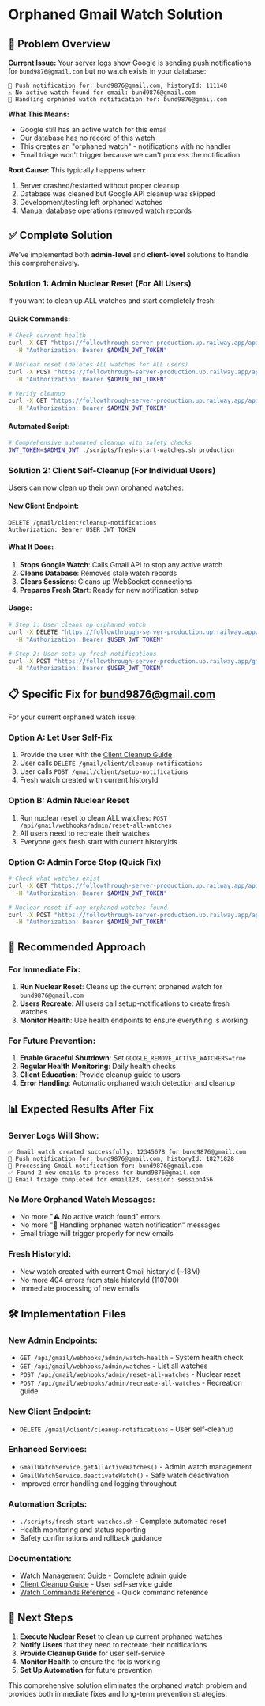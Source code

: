 # Orphaned Gmail Watch Solution

## 🚨 Problem Overview

**Current Issue:**
Your server logs show Google is sending push notifications for `bund9876@gmail.com` but no watch exists in your database:

```
📧 Push notification for: bund9876@gmail.com, historyId: 111148
⚠️ No active watch found for email: bund9876@gmail.com
🧹 Handling orphaned watch notification for: bund9876@gmail.com
```

**What This Means:**
- Google still has an active watch for this email
- Our database has no record of this watch  
- This creates an "orphaned watch" - notifications with no handler
- Email triage won't trigger because we can't process the notification

**Root Cause:**
This typically happens when:
1. Server crashed/restarted without proper cleanup
2. Database was cleaned but Google API cleanup was skipped
3. Development/testing left orphaned watches
4. Manual database operations removed watch records

## ✅ Complete Solution

We've implemented both **admin-level** and **client-level** solutions to handle this comprehensively.

### **Solution 1: Admin Nuclear Reset (For All Users)**

If you want to clean up ALL watches and start completely fresh:

#### **Quick Commands:**
```bash
# Check current health
curl -X GET "https://followthrough-server-production.up.railway.app/api/gmail/webhooks/admin/watch-health" \
  -H "Authorization: Bearer $ADMIN_JWT_TOKEN"

# Nuclear reset (deletes ALL watches for ALL users)
curl -X POST "https://followthrough-server-production.up.railway.app/api/gmail/webhooks/admin/reset-all-watches" \
  -H "Authorization: Bearer $ADMIN_JWT_TOKEN"

# Verify cleanup
curl -X GET "https://followthrough-server-production.up.railway.app/api/gmail/webhooks/admin/watches" \
  -H "Authorization: Bearer $ADMIN_JWT_TOKEN"
```

#### **Automated Script:**
```bash
# Comprehensive automated cleanup with safety checks
JWT_TOKEN=$ADMIN_JWT ./scripts/fresh-start-watches.sh production
```

### **Solution 2: Client Self-Cleanup (For Individual Users)**

Users can now clean up their own orphaned watches:

#### **New Client Endpoint:**
```http
DELETE /gmail/client/cleanup-notifications
Authorization: Bearer USER_JWT_TOKEN
```

#### **What It Does:**
1. **Stops Google Watch**: Calls Gmail API to stop any active watch
2. **Cleans Database**: Removes stale watch records  
3. **Clears Sessions**: Cleans up WebSocket connections
4. **Prepares Fresh Start**: Ready for new notification setup

#### **Usage:**
```bash
# Step 1: User cleans up orphaned watch
curl -X DELETE "https://followthrough-server-production.up.railway.app/gmail/client/cleanup-notifications" \
  -H "Authorization: Bearer $USER_JWT_TOKEN"

# Step 2: User sets up fresh notifications
curl -X POST "https://followthrough-server-production.up.railway.app/gmail/client/setup-notifications" \
  -H "Authorization: Bearer $USER_JWT_TOKEN"
```

## 📋 Specific Fix for bund9876@gmail.com

For your current orphaned watch issue:

### **Option A: Let User Self-Fix**
1. Provide the user with the [Client Cleanup Guide](CLIENT_CLEANUP_GUIDE.md)
2. User calls `DELETE /gmail/client/cleanup-notifications`
3. User calls `POST /gmail/client/setup-notifications`
4. Fresh watch created with current historyId

### **Option B: Admin Nuclear Reset**
1. Run nuclear reset to clean ALL watches: `POST /api/gmail/webhooks/admin/reset-all-watches`
2. All users need to recreate their watches
3. Everyone gets fresh start with current historyIds

### **Option C: Admin Force Stop (Quick Fix)**
```bash
# Check what watches exist
curl -X GET "https://followthrough-server-production.up.railway.app/api/gmail/webhooks/admin/watches" \
  -H "Authorization: Bearer $ADMIN_JWT_TOKEN"

# Nuclear reset if any orphaned watches found
curl -X POST "https://followthrough-server-production.up.railway.app/api/gmail/webhooks/admin/reset-all-watches" \
  -H "Authorization: Bearer $ADMIN_JWT_TOKEN"
```

## 🎯 Recommended Approach

### **For Immediate Fix:**
1. **Run Nuclear Reset**: Cleans up the current orphaned watch for `bund9876@gmail.com`
2. **Users Recreate**: All users call setup-notifications to create fresh watches
3. **Monitor Health**: Use health endpoints to ensure everything is working

### **For Future Prevention:**
1. **Enable Graceful Shutdown**: Set `GOOGLE_REMOVE_ACTIVE_WATCHERS=true`
2. **Regular Health Monitoring**: Daily health checks 
3. **Client Education**: Provide cleanup guide to users
4. **Error Handling**: Automatic orphaned watch detection and cleanup

## 📊 Expected Results After Fix

### **Server Logs Will Show:**
```
✅ Gmail watch created successfully: 12345678 for bund9876@gmail.com
📧 Push notification for: bund9876@gmail.com, historyId: 18271828
🔄 Processing Gmail notification for: bund9876@gmail.com
✅ Found 2 new emails to process for bund9876@gmail.com
🎯 Email triage completed for email123, session: session456
```

### **No More Orphaned Watch Messages:**
- No more "⚠️ No active watch found" errors
- No more "🧹 Handling orphaned watch notification" messages
- Email triage will trigger properly for new emails

### **Fresh HistoryId:**
- New watch created with current Gmail historyId (~18M)
- No more 404 errors from stale historyId (110700)
- Immediate processing of new emails

## 🛠️ Implementation Files

### **New Admin Endpoints:**
- `GET /api/gmail/webhooks/admin/watch-health` - System health check
- `GET /api/gmail/webhooks/admin/watches` - List all watches
- `POST /api/gmail/webhooks/admin/reset-all-watches` - Nuclear reset
- `POST /api/gmail/webhooks/admin/recreate-all-watches` - Recreation guide

### **New Client Endpoint:**
- `DELETE /gmail/client/cleanup-notifications` - User self-cleanup

### **Enhanced Services:**
- `GmailWatchService.getAllActiveWatches()` - Admin watch management
- `GmailWatchService.deactivateWatch()` - Safe watch deactivation
- Improved error handling and logging throughout

### **Automation Scripts:**
- `./scripts/fresh-start-watches.sh` - Complete automated reset
- Health monitoring and status reporting
- Safety confirmations and rollback guidance

### **Documentation:**
- [Watch Management Guide](WATCH_MANAGEMENT_GUIDE.md) - Complete admin guide
- [Client Cleanup Guide](CLIENT_CLEANUP_GUIDE.md) - User self-service guide  
- [Watch Commands Reference](WATCH_COMMANDS_REFERENCE.md) - Quick command reference

## 🚀 Next Steps

1. **Execute Nuclear Reset** to clean up current orphaned watches
2. **Notify Users** that they need to recreate their notifications
3. **Provide Cleanup Guide** for user self-service
4. **Monitor Health** to ensure the fix is working
5. **Set Up Automation** for future prevention

This comprehensive solution eliminates the orphaned watch problem and provides both immediate fixes and long-term prevention strategies. 